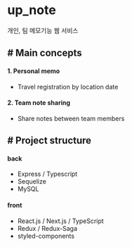 # up_note
개인, 팀 메모기능 웹 서비스

## \# Main concepts

#### 1. Personal memo
- Travel registration by location date

#### 2. Team note sharing
- Share notes between team members

## \# Project structure
#### back
- Express / Typescript
- Sequelize
- MySQL

#### front
- React.js / Next.js / TypeScript
- Redux / Redux-Saga
- styled-components
